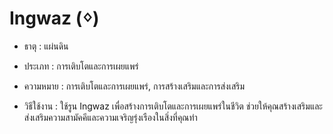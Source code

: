# Ingwaz (ᛜ)

- ธาตุ : แผ่นดิน

- ประเภท : การเติบโตและการเผยแพร่

- ความหมาย : การเติบโตและการเผยแพร่, การสร้างเสริมและการส่งเสริม

- วิธีใช้งาน : ใช้รูน Ingwaz เพื่อสร้างการเติบโตและการเผยแพร่ในชีวิต ช่วยให้คุณสร้างเสริมและส่งเสริมความสามัคคีและความเจริญรุ่งเรืองในสิ่งที่คุณทำ
